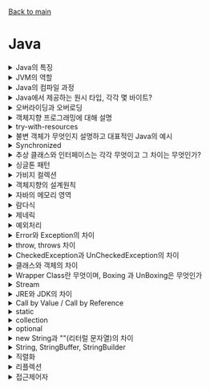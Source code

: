 [Back to main](/README.md)

# Java
<details>
<summary> Java의 특징 </summary>
Java는 객체지향 프로그래밍 언어로 기본 자료형을 제외한 모든 요소들이 객체로 표현됩니다.

- 객체 지향 개념의 특징인 캡슐화, 상속, 다형성이 잘 적용된 언어
- 장점
  - 자바는 자바 프로그램이 실행되는 동안 운영체제를 대신하는 자바 가상 머신 JVM 위에서 동작하기에 운영체제에 독립적이다
  - GabageCollector를 통한 자동적인 메모리 관리 가능
- 단점
  - JVM 위에서 동작한다는 것은 큰 장점이지만 JVM 위에서 동작하기때문에 다른 언어에 비교하여 실행 속도가 느리다는 단점이 있다
  - 다중 상속이나 타입에 엄격하며 제약이 많음

### 꼬리질문
- 방금 말씀하신 객체 지향 개념의 특징을 설명해주세요
  - 캡슐화
    - 객체 내부의 속성이나 행위를 외부에서 직접 접근할 수 없게 하는 것
    - private 멤버변수, getter/setter

  - 상속
    - 자식 클래스에서 부모 클래스로부터 부모의 모든 자원을 물려 받는 것을 의미
    - 상속을 통해 비효율적인 코드 중복을 피할 수 있고, 부모 클래스의 수정을 통해 자식 클래스 전체가 수정되기때문에 유지보수가 편리함
      ### 꼬리질문2
        - 자바는 다중상속을 지원하지않는데 그 이유는? 그리고 인터페이스는 지원하는데 왜 가능?
          - 다중상속의 경우 하나의 클래스가 여러 상위 클래스를 상속받는 것을 말하는데 여러 상위 클래스에 동일한 이름의 메소드가 있을 때 하위 클래스에서 어떤 메소드를 사용해야하는지 알 수 없는 문제가 발생해 자바에서는 다중상속을 지원하지않는것입니다.
          - 인터페이스는 구현체가 없기때문에 가능합니다.
    - 예시: Spring Data JPA를 사용하면 Repository에서 JpaRepository를 상속하여 우리가 직접 기능을 정의하지않아도 CRUD, Paging 등의 기능을 사용할 수 있는 것
  - 추상화
    - 클래스들의 공통적인 요소를 뽑아서 상위 클래스를 만들어내는 것
    - 즉, 공통적인 속성과 기능을 정의함으로써 코드의 중복을 줄이는 것
    - 자바에서의 예시로는 추상클래스와 인터페이스가 있음
    - 단점: 자바는 다중상속을 지원하지 않기 때문에 추상화를 사용하면 상속에 제한이 생길 수 있음, 자식 클래스에서 부모의 모든 기능을 사용하지 않아도 가지고 있어야한다는 것
  - 다형성
    - 하나의 객체나 메소드가 여러가지 다른 형태를 가질 수 있는 것
    - 오버라이딩과 오버로딩이 그 예시
</details>

<details>
<summary> JVM의 역할 </summary>

- JVM은 스택 기반으로 동작

- Java Byte Code를 OS에 맞게 해석해주는 역할

- 가비지컬렉션을 통해 자동적인 메모리 관리
</details>

<details>
<summary> Java의 컴파일 과정 </summary>

- 개발자가 확장자명이 .java인 자바 파일을 생성하여 build
- java compiler에 의해 확장자명 .class인 자바 바이트코드를 생성
- Class Loader를 통해 JVM 메모리 내로 로드
- 실행엔진을 통해 컴퓨터가 읽을 수 있는 기계어로 해석

</details>

<details>
<summary> Java에서 제공하는 원시 타입, 각각 몇 바이트? </summary>

- 정수형 byte(1), short(2), int(4), Long(8)
- 실수형 float(4), double(8)
- 문자형 char(2)
- 논리형 boolean(1)
</details>

<details>
<summary> 오버라이딩과 오버로딩 </summary>

- 오버라이딩은 상위 클래스의 메소드를 하위 클래스의 메소드에서 재정의하는것
  - toString, 상속
- 오버로딩은 같은 이름의 메소드를 매개변수의 타입과 갯수를 다르게하여 여러개 정의하는것
  - 생성자 오버로딩(매개변수 없는 경우, 모든 매개변수가 있는 경우)
</details>

<details>
<summary> 객체지향 프로그래밍에 대해 설명 </summary>

- 객체지향 프로그래밍은 현실세계에 존재하는 모든 사물을 객체로 보고, 프로그래밍 구현 시 프로그램에 필요한 객체를 파악하고 그 상태와 행위를 가진 객체를 만들어 각각 객체들의 역할이 무엇인지 정의하여 객체들 간의 상호작용을 통해 프로그램을 만드는 것
- 기능이 아닌 객체가 중심으로 누가 무엇을 할것인가를 정의하는 것입니다.
- 특징으로는 캡슐화, 상속, 다형성, 추상화 등이 있고 모듈을 재사용할 수 있다는 장점이 있어 확장 및 유지보수가 용이합니다.
</details>


<details>
<summary> try-with-resources </summary>

- try-catch-finally의 문제점을 보완하기 위해 나온 개념
- try() 안에 자원 객체를 전달하면 try 블록이 끝나고 자동으로 자원을 해제해주는 기능입니다.
- 따로 finally 문을 작성하지 않아도 됩니다.

</details>

<details>
<summary> 불변 객체가 무엇인지 설명하고 대표적인 Java의 예시 </summary>

- 불변 객체란 객체가 생성된 이후 내부의 상태가 변하지 않는 객체
- Java에서는 원시 타입의 경우 final 키워드를 사용해 불변객체를 만들 수 있고 참조 타입일 경우엔 추가적인 작업이 필요함
- 참조타입일 경우 배열을 예시로 들면 배열을 받아 copy해서 저장하고, getter를 clone으로 반환하여 불변 객체를 만들 수 있습니다.
- 리스트도 마찬가지로 내부를 복사하여 전달하는데 이를 방어적 복사라고 합니다.
- 불변객체는 Thread-safe하여 병렬 프로그래밍에 유용하며, 동기화롤 고려하지 않아도 됩니다.
  - Thread-safe 하다는 것은?
    - Thread는 프로그램의 독립적인 실행 흐름, 여러 작업을 동시에 처리하기 위해 사용
    - Thread-safe는 멀티쓰레드 프로그래밍 환경에서 사용되는 용어로 어떤 자원에 여러 쓰레드가 동시에 접근해도 프로그램 실행에 문제가 없는 상태를 의미합니다.
- 메소드 호출 시 파라미터 값이 변하지 않는다는 것을 보장할 수 있습니다
- 가비지 컬렉터가 스캔하는 객체의 수가 줄기때문에 가비지 컬렉션 성능을 높일 수 있습니다. 
</details>

<details>
<summary> Synchronized </summary>
멀티 쓰레드 환경에서 사용되는 키워드로 동기화

- 하나의 쓰레드에서 자원을 사용하고 있다면 다른 쓰레드에서 접근하는 것을 막아 교착 상태를 방지하는 키워드
- 데이터의 Thread-safe를 위해 자바에서 제공하는 키워드
- 변수와 메소드에 사용할 수 있음
- 키워드를 너무 많이 사용하면 동기화 요청이 너무 많아져 성능 저하가 될 수 있어 적절히 사용해야함


</details>

<details>
<summary> 추상 클래스와 인터페이스는 각각 무엇이고 그 차이는 무엇인가? </summary>

- 추상 클래스는 클래스 내에 메소드에 선언부만 있고 구현부가 없는 추상메소드가 하나 이상 포함하는 클래스를 추상 클래스라고 합니다.
- 인터페이스는 모든 메소드가 추상 메소드로 이루어진것
### 공통점
- new 연산자로 인스턴스 생성 불가
- 사용을 위해 하위 클래스에서 확장 / 구현
### 차이점
- 추상 클래스는 클래스 내에 변수, 구현부가 있는 메소드가 존재할 수 있지만 인터페이스는 불가능
- 추상클래스는 다중상속이 불가능, 인터페이스는 가능
</details>

<details>
<summary> 싱글톤 패턴 </summary>

- 단 하나의 인스턴스를 생성해 사용하는 디자인 패턴
- 인스턴스가 1개만 존재해야 한다는 것을 보장하고 싶은 경우와 동일한 인스턴스를 자주 생성해야하는 경우 메모리 낭비 방지를 위해 주로 사용

</details>

<details>
<summary> 가비지 컬렉션 </summary>

- Java의 메모리 구조 중 Heap 메모리 영역에 동적 할당되었으나 더이상 참조되지 않는 대상을 탐지하여 메모리에서 해제하는 JVM의 기능
  - 왜 Heap 영역인가? -> 객체가 새로 생성되면 Heap 영역에 되기때문
  - 더이상 참조되지않는다는 것 객체가 null 이 되는 것
- 개발자가 코드로 호출할 필요 없이 JVM이 백그라운드에서 자동적으로 수행
</details>

<details>
<summary> 객체지향의 설계원칙 </summary>

객체 지향의 설계 원칙은 SOLID 라고 함
### S
SRP 단일 책임의 원칙
- 하나의 클래스는 하나의 책임을 가져야하며, 변경 또한 하나의 이유를 가져야함
### O
OCP 개방 폐쇄의 원칙
- 클래스는 확장에는 개방적이고 변경에는 폐쇄적이여야함
### L
LSP 리스코프 치환의 원칙
- 하위 타입의 객체는 상위 타입의 객체에서 가능한 행위를 수행할 수 있어야함
- 즉 하위 타입은 상위 타입으로 대체될 수 있어야함
### I
ISP 인터페이스 분리의 원칙
- 인터페이스는 최소한의 기능을 가져야 한다는 원칙
- SRP와 동일한 개념으로 SRP는 클래스 ISP는 인터페이스가 그 대상이 된다는 것
### D
DIP 의존관계 역전의 원칙
- 구현클래스에 의존하지말고 보다 추상적인 클래스 (인터페이스)에 의존해야한다는 것

</details>

<details>
<summary> 자바의 메모리 영역 </summary> 

- 자바의 메모리영역은 크게 모든 스레드가 공유해서 사용하는 메소드영역, 힙영역
- 스레드 별로 하나씩 생성되는 스택영역, PC 레지스터, 네이티브 메서드 스택으로 구분됨
  - 메소드 영역은 static 변수, final 클래스 등이 생성되는 영역,  JVM이 동작해서 클래스가 로딩될 때 생성
  - 힙 영역 new 키워드로 생성된 객체와 배열 등이 생성되는 영역, 런타임시 할당
    - GC가 사용하지않는 인스턴스를 감지해 메모를 관리하는 영역
  - 스택영역은 지역 변수, 파라미터, 리턴 값 등이 생성되는 영역, 컴파일 타임 시 할당
  - PC 레지스터는 현재 스레드가 실행되는 부분의 주소와 명령을 저장하고 있는 영역
  - 네이티브 메서드 스택
    - 자바 이외의 언어로 작성된 네이티브 코드를 실행할 때 사용되는 메모리 영역

</details>

<details>
<summary> 람다식 </summary>
함수형 프로그래밍 기법, 메서드를 하나의 식으로 표현하는 방식

### 람다식의 장점
코드의 간결성과 가독성을 높일 수 있음

### 람다식 구현 방법
- 매개변수 -> 구현부로 이용하여 사용
- 구현부가 단일 실행문이면 {} 실행 가능
- 단일문이 return문만이면 괄호를 생략 가능

### 익명함수란
- 이름이 붙지 않고 프로그램에서 일시적으로 한번만 사용되고 버려지는 객체
- 재사용성이 없음
- 일시적으로 한번만 사용되어야 하는 객체의 경우 사용

</details>

<details>
<summary> 제네릭 </summary>
클래스나 메서드에서 사용될 데이터 타입을 미리 지정하지 않고 실행 시점에 결정할 수 있도록 하는 기술

- List가 그 예시, List에 담기는 객체를 그 때 그 때 지정해서 사용하는 것
- <> 괄호로 사용할 수 있음
- 제네릭은 괄호 내부에 식별자 기호를 지정해서 사용할 수 있는데 이 때 식별자를 타입 매개변수라고 하며 T로 사용함
### 타입 매개변수
- 제네릭을 이용한 클래스나 메소드 설계 시 사용
- jdk 1.7 버전 이후부터 new 생성자 부분의 제네릭 타입 생략 가능 -> 제네릭 나름 타입 추론을 하여 생략된 곳을 넣어주기 때문
- 타입 파라미터에 할당 가능한 타입은 Reference 타입 뿐
- Wrapper 클래스 (Integer, Double 등)이 이때 사용됨
- 제네릭 내부에 타입은 여러개 지정할 수 있음
### 제네릭 사용 이유와 이점
- 컴파일 시 타입 검사를 통해 예외 방지
- 불필요한 캐스팅을 없애 성능 향상

</details>

<details>
<summary> 예외처리 </summary>
  
  - 예외란 실행 도중 발생한 비정상적인 상황을 말하며 예외 처리를 통해 프로그램이 비 정상적으로 종료되지 않도록 처리 가능
  - try-catch-finally 구문을 사용하거나 throws 예외 타입을 메서드 선언부에 추가
  - ExceptionHandler를 통해 전역적으로 처리하는 방법 등이 있음

</details>

<details>
<summary> Error와 Exception의 차이 </summary>

- Error는 실행 중 일어날 수 있는 치명적인 오류로 컴파일 시점에서 체크할 수 없고, Error 발생 시 프로그램이 비정상 종료됨
- Exception은 Error보다는 비교적 경미한 오류이며, 예외처리를 통해 프로그램의 비정상 종료를 막을 수 있는 것


</details>

<details>
<summary> throw, throws 차이 </summary>

- throw: 개발자가 의도적으로 예외를 던지는것
- throws: 메소드 뒤에 붙여 예외 처리를 하는 것

</details>

<details>
<summary> CheckedException과 UnCheckedException의 차이</summary>

- CheckException은 실행 전 예측 가능한 예외를 말하며 반드시 예외 처리를 해야함. 대표적으로 IOException이 있음
- UnCheckException은 실행 중 발생할 수 있는 예외를 말하며, 반드시 예외 처리를 해야하는 것은 아님. 대표적으로 NullPointerException이 있음
- RuntimeException을 상속하여 CustomException을 구현한다면 UnCheckedException이 됨


</details>

<details> 
<summary> 클래스와 객체의 차이 </summary>

- 클래스는 객체를 만들어내기 위한 설계도로 객체를 생성하는데에 사용됨
- 객체는 클래스를 기반으로 생성된 것
- 객체에 메모리가 할당되어 실제로 활용되는 실체를 인스턴스 (소프트웨어 내로 들어오면 인스턴스)

</details>

<details>
<summary> Wrapper Class란 무엇이며, Boxing 과 UnBoxing은 무엇인가 </summary>

- 자바의 원시타입, 기본 자료형 int, long 등을 객체로 표현한 것을 Wrapper Class라고 함
- 기본 자료형을 Wrapper class로 변환하는 것을 Boxing 그 반대를 UnBoxing 이라고 함
### 꼬리질문
Wrapper Class를 왜 사용하는가?
- 자바의 원시타입은 null 값이 들어갈 수 없음, 또한 이들은 참조 객체가 아니기 때문에 제네릭 구문 내에 사용할 수 없음
  - 제네릭의 < > 안에는 참조 객체만 들어갈 수 있기때문
- 그래서 이를 위해 Wrapper Class를 사용

</details>

<details>
<summary> Stream </summary>

- 자바8에서 추가된 람다를 활용할 수 있는 기술 중 하나
- 자바 8 이전에는 배열이나 컬렉션 인스턴스를 다루기 위해 for문이나 foreach 문을 돌면서 요소를 하나하나 꺼내서 다루었어야함
- 이를 람다식을 활용하여 보다 간결하게 표현할 수 있게 하는 것
- forEach, filter, map 등이 있음

</details>
<details>
<summary> JRE와 JDK의 차이 </summary>

#### JRE
- java runtime environment 로 자바 프로그램을 실행시키는 환경
- read only

#### JDK
- java development kit 로 자바를 활용해서 개발하는데 사용, jdk는 jre를 포함하고 있다
- write, read only
</details>

<details>
<summary> Call by Value / Call by Reference </summary>
- 메소드의 매개변수 호출 방식
- Call by value는 값을 전달하는 것으로 a 메소드에서 보낸 값을 b에서 변경한다고 해도 a 메소드가 가지고 있던 본래의 값이 변화하지 않음
- Call by reference는 객체의 참조값, 주소를 전달하는 것으로 a 메소드에서 보낸 객체를 b 메소드에서 변경하면 a 메소드가 가지고 있던 본래의 값 또한 변경되는 것

</details>

<details>
<summary> static </summary>
고정된 이라는 의미를 가짐, 메모리에 한번 할당되어 프로그램이 종료될 때 해제되는 것

- static 키워드는 변수나 메소드에 사용할 수 있습니다
- 클래스가 메모리에 올라갈 때 자동으로 생성되며 클래스 로딩이 끝나면 바로 사용 가능합니다. 즉 인스턴스 생성 없이 사용 가능하다는 것
- 메소드 영역에 생성되기 때문에 GC의 관리를 받지 않고 프로그램이 종료될 때까지 메모리에 값이 유지된 채로 존재하게 됨

#### 사용하는 이유
- 자주 변하지 않는 값이나 공통으로 사용되는 값인 공용 자원에 접근 시 매번 메모리에 로딩하고 값을 읽어들이는 것보다 비용을 줄이고 효율을 높일 수 있음
- 인스턴스 생성 없이 바로 사용 가능하여 프로그램 내에서 공통으로 사용되는 데이터들을 관리할 때 이용
  #### 예시
  - Controller 반환 시 ResponseEntity 를 사용했는데 그 때 body에 보낼 내용을 CommonResponse에 담아서 보냈다. 그 때 CommonResponse 클래스 내 toResponse라는 static 메소드를 사용하여 CommonResponse 인스턴스를 생성하지않고 바로 body에 담아 보낼 수 있었음
</details>

<details>
<summary> collection </summary>

- 배열 사용 시 크기가 고정적이고 데이터 삭제 시 해당 인덱스의 데이터가 비면서 메모리가 낭비되는 등의 문제점이 있었음
- 이러한 문제없이 다수의 데이터를 효율적으로 관리하고자 만들어진 자료구조들이 있는 라이브러리
- collection framework에는 List, Set, Map 등이 있음

### List
- 순서가 있는 데이터의 집합, 데이터의 중복을 허용, 대표적인 구현체로 ArrayList

### Set
- 순서가 없는 데이터의 집합, 데이터의 중복 비허용, 대표적인 구현체로 HashSet, 순서를 보장하기 위해 LinkedHastSet을 사용할 수 있음

### Map
- 키와 값이 한 쌍으로 이루어져 있고, 순서가 없는 데이터,  키를 기준으로 중복을 허용하지 않음, 대표적인 구현체로 HastMap이 있고 순서를 보장하기 위해 LinkedHastMap을 사용할 수 있음
 

</details>

<details>
<summary> optional </summary> 
  
- 개발 시 가장 흔히 발생하는 예외 중 하나인 NullPointerException을 피하기 위해 null 검사를 해야하는데 그에 대한 처리를 모두 작성하면 코드가 복잡해질 수 있음
- Optional 클래스를 사용해 NPE를 방지할 수 있도록 함
- null이 올 수 있는 값을 감싸는 Wrapper 클래스

- Optional.empty, 등등이 있지만 가장 많이 사용한 것은 Optional.get.orElseThrow, 예외가 발생할 때의 처리를 해줄 수 있음

- Optional을 너무 많이 사용하면 시스템 성능이 저하되기 때문에 결과가 null이 될 수 있으며 그로 인해 오류가 발생할 가능성이 매우 높을 때만 잘 사용해야함

</details>

<details>
<summary> new String과 ""(리터럴 문자열)의 차이 </summary>

- new String()은 new 키워드로 새로운 객체를 생성하기때문에 메모리 Heap영역에 저장됨
- 리터럴 문자열은 Heap 안에 있는 String Pool 영역에 저장됨

</details>

<details>
<summary> String, StringBuffer, StringBuilder </summary>

셋 모두 문자열을 표현하는 객체 타입
- String은 불변 객체이고, StringBuffer와 StringBuilder는 가변의 속성을 가짐
- StringBuffer는 동기화를 지원하여 멀티 쓰레드 환경에서 주로 사용하며
- String Builder는 동기화를 지원하지 않아 싱글 쓰레드 환경에서 주로 사용

#### String은 왜 불변객체?
- String 객체들은 Heap의 String Pool 이라는 공간에 저장되는데 참조하려는 문자열이 String Pool에 존재하는 경우 새로 생성하지 않고 Pool 내의 객체를 사용함

</details>

<details>
<summary> 직렬화 </summary>

시스템 내부에서 사용되는 객체 또는 데이터를 외부의 시스템에서도 사용할 수 있도록 바이트 형태로 데이터를 변환하는 것

### 역직렬화
직렬화된 바이트 형태의 데이터를 다시 객체로 변환하는 과정

### 꼬리질문1 - 자주 변경되는 코드라면 직렬화를 하는 것이 좋은가?
- 아니다.
- 역직렬화의 경우 타입에 민감하기때문에 자주 변경되는 코드라면 직렬화를 안하는 것이 좋음

 </details>


<details>
<summary> 리플렉션 </summary>
구체적인 클래스 타입을 알지 못해도 그 클래스의 메소드, 타입, 변수들에 접근할 수 있도록 해주는 자바 API

### 어떠한 경우에 사용되는가?
코드 작성 시점에는 어떤 타입의 클래스를 사용할지 모르지만, 런타임 시점에 지금 실행되고 있는 클래스를 가져와서 실행해야 하는 경우 사용
- ex) 스프링의 어노테이션

 </details>

<details>
<summary> 접근제어자 </summary>

- public
- protected
- default
- private


</details>